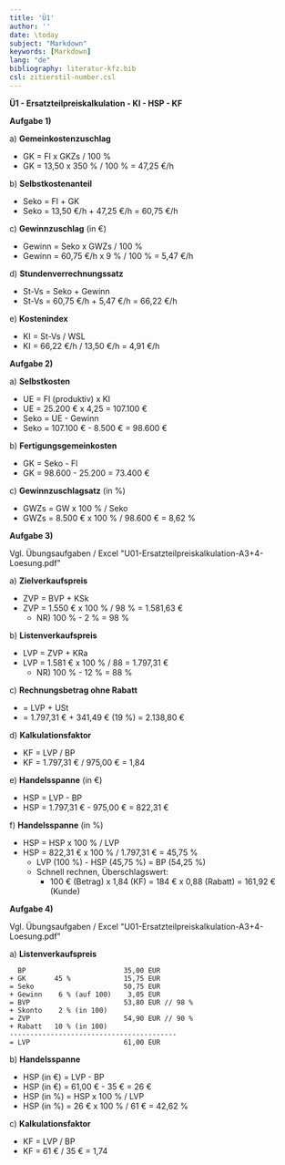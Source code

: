 ```yaml
---
title: 'Ü1'
author: ''
date: \today
subject: "Markdown"
keywords: [Markdown]
lang: "de"
bibliography: literatur-kfz.bib 
csl: zitierstil-number.csl
---
```

<!-----------------------------+
ju 27-2-22
&euro; &euro; 
+------------------------------>

**Ü1 - Ersatzteilpreiskalkulation - KI - HSP - KF**

**Aufgabe 1)**


a) **Gemeinkostenzuschlag** 
- GK = Fl x GKZs / 100 \% 
- GK = 13,50 x 350 \% / 100 \% = 47,25 &euro;/h

b) **Selbstkostenanteil** 
- Seko = Fl + GK 
- Seko = 13,50 &euro;/h + 47,25 &euro;/h = 60,75 &euro;/h

c) **Gewinnzuschlag** (in &euro;) 
- Gewinn = Seko x GWZs / 100 \% 
- Gewinn = 60,75 &euro;/h x 9 \% / 100 \% = 5,47 &euro;/h

d) **Stundenverrechnungssatz** 
- St-Vs = Seko + Gewinn 
- St-Vs = 60,75 &euro;/h + 5,47 &euro;/h = 66,22 &euro;/h

e) **Kostenindex** 
- KI = St-Vs / WSL 
- KI = 66,22 &euro;/h / 13,50 &euro;/h = 4,91 &euro;/h


**Aufgabe 2)**


a) **Selbstkosten**
- UE = Fl (produktiv) x KI 
- UE = 25.200 &euro; x 4,25 = 107.100 &euro;
- Seko = UE - Gewinn 
- Seko = 107.100 &euro; - 8.500 &euro; = 98.600 &euro;

b) **Fertigungsgemeinkosten** 
- GK = Seko - Fl 
- GK = 98.600 - 25.200 = 73.400 &euro;

c) **Gewinnzuschlagsatz** (in \%) 
- GWZs = GW x 100 \% / Seko 
- GWZs = 8.500 &euro; x 100 \% / 98.600 &euro; = 8,62 \%

**Aufgabe 3)**

Vgl. Übungsaufgaben / Excel "U01-Ersatzteilpreiskalkulation-A3+4-Loesung.pdf"

a) **Zielverkaufspreis** 
- ZVP = BVP + KSk 
- ZVP = 1.550 &euro; x 100 \% / 98 \% = 1.581,63 &euro;
  - NR) 100 \% - 2 \% = 98 \%

b) **Listenverkaufspreis** 
- LVP = ZVP + KRa 
- LVP = 1.581 &euro; x 100 \% / 88 = 1.797,31 &euro;
  - NR) 100 \% - 12 \% = 88 \%

c) **Rechnungsbetrag ohne Rabatt** 
- = LVP + USt 
- = 1.797,31 &euro; + 341,49 &euro; (19 \%) = 2.138,80 &euro;

d) **Kalkulationsfaktor** 
- KF = LVP / BP 
- KF = 1.797,31 &euro; / 975,00 &euro; = 1,84

e) **Handelsspanne** (in &euro;) 
- HSP = LVP - BP 
- HSP = 1.797,31 &euro; - 975,00 &euro; = 822,31 &euro;

f) **Handelsspanne** (in \%)
- HSP = HSP x 100 \% / LVP 
- HSP = 822,31 &euro; x 100 \% / 1.797,31 &euro; = 45,75 \%
    - LVP (100 \%) - HSP (45,75 \%) = BP (54,25 \%) 
    - Schnell rechnen, Überschlagswert: 
      - 100 &euro; (Betrag) x 1,84 (KF) = 184 &euro; x 0,88 (Rabatt) = 161,92 &euro; (Kunde)

**Aufgabe 4)**

Vgl. Übungsaufgaben / Excel "U01-Ersatzteilpreiskalkulation-A3+4-Loesung.pdf"

a) **Listenverkaufspreis**

```
  BP                        35,00 EUR
+ GK       45 %             15,75 EUR
= Seko                      50,75 EUR
+ Gewinn    6 % (auf 100)    3,05 EUR
= BVP                       53,80 EUR // 98 %
+ Skonto    2 % (in 100)    
= ZVP                       54,90 EUR // 90 %
+ Rabatt   10 % (in 100)   
----------------------------------------- 
= LVP                       61,00 EUR
```

b) **Handelsspanne**
- HSP (in &euro;) = LVP - BP 
- HSP (in &euro;) = 61,00 &euro; - 35 &euro; = 26 &euro;
- HSP (in \%) = HSP x 100 \% / LVP 
- HSP (in \%) = 26 &euro; x 100 \% / 61 &euro; = 42,62 \%

c) **Kalkulationsfaktor** 
- KF = LVP / BP 
- KF = 61 &euro; / 35 &euro; = 1,74